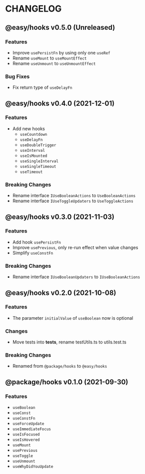 # CHANGELOG
## @easy/hooks v0.5.0 (Unreleased)
### Features

- Improve `usePersistFn` by using only one `useRef`
- Rename `useMount` to `useMountEffect`
- Rename `useUnmount` to `useUnmountEffect`

### Bug Fixes

- Fix return type of `useDelayFn`

## @easy/hooks v0.4.0 (2021-12-01)
### Features

- Add new hooks
  - `useCountdown`
  - `useDelayFn`
  - `useDoubleTrigger`
  - `useInterval`
  - `useIsMounted`
  - `useSingleInterval`
  - `useSingleTimeout`
  - `useTimeout`

### Breaking Changes

- Rename interface `IUseBooleanActions` to `UseBooleanActions`
- Rename interface `IUseToggleUpdaters` to `UseToggleActions`

## @easy/hooks v0.3.0 (2021-11-03)
### Features

- Add hook `usePersistFn`
- Improve `usePrevious`, only re-run effect when value changes
- Simplify `useConstFn`

### Breaking Changes

- Rename interface `IUseBooleanUpdaters` to `IUseBooleanActions`

## @easy/hooks v0.2.0 (2021-10-08)
### Features

- The parameter `initialValue` of `useBoolean` now is optional

### Changes

- Move tests into __tests__, rename testUtils.ts to utils.test.ts

### Breaking Changes

- Renamed from `@package/hooks` to `@easy/hooks`

## @package/hooks v0.1.0 (2021-09-30)
### Features

- `useBoolean`
- `useConst`
- `useConstFn`
- `useForceUpdate`
- `useImmediateFocus`
- `useIsFocused`
- `useIsHovered`
- `useMount`
- `usePrevious`
- `useToggle`
- `useUnmount`
- `useWhyDidYouUpdate`
